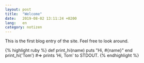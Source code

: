 ```yaml
---
layout: post
title:  "Welcome"
date:   2019-08-02 13:11:24 +0200
lang:   en
category: notizen
---
```


This is the first blog entry of the site. Feel free to look around.

{% highlight ruby %}
def print_hi(name)
  puts "Hi, #{name}"
end
print_hi('Tom')
#=> prints 'Hi, Tom' to STDOUT.
{% endhighlight %}
